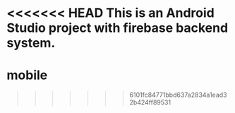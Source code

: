 <<<<<<< HEAD
This is an Android Studio project with firebase backend system.
=======
# mobile
>>>>>>> 6101fc84771bbd637a2834a1ead32b424ff89531
